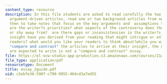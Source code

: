 ```yaml
---
content_type: resource
description: In this file students are asked to read carefully the two (or three)
  argument-driven articles, read one or two background articles from news sources
  then to take notes that focus on the key arguments and  assumptions that is what
  are the writer?s priorities? what aspects of the controversy does the writer overlook
  or shy away from?  are there gaps or inconsistencies in the writer?s argument?what
  insight have you derived from your reading that might intrigue or enlighten your
  readers? what would you like your readers to think about?while you will inevitably
  "compare and contrast" the articles to arrive at their insight, the essay that students
  are expected to write is not a "compare and contrast" essay.
file: https://ol-ocw-studio-app-production.s3.amazonaws.com/courses/21w-730-3-writing-and-the-environment-spring-2005/c5ebfe36590fc7909955484cd3a7ed55_essay_2guide.pdf
file_type: application/pdf
resourcetype: Document
title: essay_2guide.pdf
uid: c5ebfe36-590f-c790-9955-484cd3a7ed55
---
```

